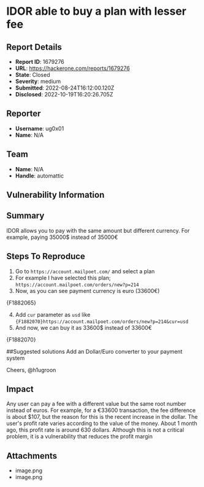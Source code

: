 # IDOR able to buy a plan with lesser fee

## Report Details
- **Report ID**: 1679276
- **URL**: https://hackerone.com/reports/1679276
- **State**: Closed
- **Severity**: medium
- **Submitted**: 2022-08-24T16:12:00.120Z
- **Disclosed**: 2022-10-19T16:20:26.705Z

## Reporter
- **Username**: ug0x01
- **Name**: N/A

## Team
- **Name**: N/A
- **Handle**: automattic

## Vulnerability Information
## Summary
IDOR allows you to pay with the same amount but different currency. For example, paying 35000$ instead of 35000€

## Steps To Reproduce
1. Go to `https://account.mailpoet.com/` and select a plan
2. For example I have selected this plan; `https://account.mailpoet.com/orders/new?p=214`
3. Now, as you can see payment currency is euro (33600€)

{F1882065}

4. Add `cur` parameter as `usd` like `{F1882070}https://account.mailpoet.com/orders/new?p=214&cur=usd`
5. And now, we can buy it as 33600$ instead of 33600€

{F1882070}

##Suggested solutions
Add an Dollar/Euro converter to your payment system

Cheers,
@h1ugroon

## Impact

Any user can pay a fee with a different value but the same root number instead of euros. For example, for a €33600 transaction, the fee difference is about $107, but the reason for this is the recent increase in the dollar. The user's profit rate varies according to the value of the money. About 1 month ago, this profit rate is around 630 dollars. Although this is not a critical problem, it is a vulnerability that reduces the profit margin

## Attachments
- image.png
- image.png
